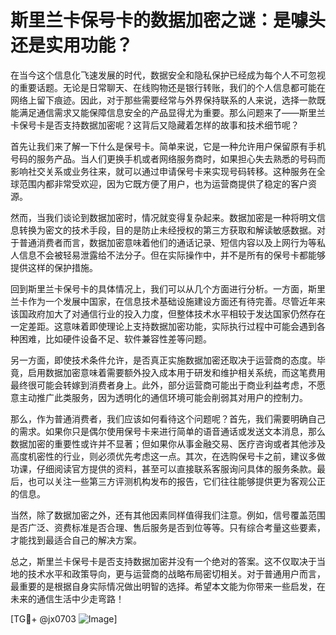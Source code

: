# 斯里兰卡保号卡的数据加密之谜：是噱头还是实用功能？

在当今这个信息化飞速发展的时代，数据安全和隐私保护已经成为每个人不可忽视的重要话题。无论是日常聊天、在线购物还是银行转账，我们的个人信息都可能在网络上留下痕迹。因此，对于那些需要经常与外界保持联系的人来说，选择一款既能满足通信需求又能保障信息安全的产品显得尤为重要。那么问题来了——斯里兰卡保号卡是否支持数据加密呢？这背后又隐藏着怎样的故事和技术细节呢？

首先让我们来了解一下什么是保号卡。简单来说，它是一种允许用户保留原有手机号码的服务产品。当人们更换手机或者网络服务商时，如果担心失去熟悉的号码而影响社交关系或业务往来，就可以通过申请保号卡来实现号码转移。这种服务在全球范围内都非常受欢迎，因为它既方便了用户，也为运营商提供了稳定的客户资源。

然而，当我们谈论到数据加密时，情况就变得复杂起来。数据加密是一种将明文信息转换为密文的技术手段，目的是防止未经授权的第三方获取和解读敏感数据。对于普通消费者而言，数据加密意味着他们的通话记录、短信内容以及上网行为等私人信息不会被轻易泄露给不法分子。但在实际操作中，并不是所有的保号卡都能够提供这样的保护措施。

回到斯里兰卡保号卡的具体情况上，我们可以从几个方面进行分析。一方面，斯里兰卡作为一个发展中国家，在信息技术基础设施建设方面还有待完善。尽管近年来该国政府加大了对通信行业的投入力度，但整体技术水平相较于发达国家仍然存在一定差距。这意味着即使理论上支持数据加密功能，实际执行过程中可能会遇到各种困难，比如硬件设备不足、软件兼容性差等问题。

另一方面，即使技术条件允许，是否真正实施数据加密还取决于运营商的态度。毕竟，启用数据加密意味着需要额外投入成本用于研发和维护相关系统，而这笔费用最终很可能会转嫁到消费者身上。此外，部分运营商可能出于商业利益考虑，不愿意主动推广此类服务，因为透明化的通信环境可能会削弱其对用户的控制力。

那么，作为普通消费者，我们应该如何看待这个问题呢？首先，我们需要明确自己的需求。如果你只是偶尔使用保号卡来进行简单的语音通话或发送文本消息，那么数据加密的重要性或许并不显著；但如果你从事金融交易、医疗咨询或者其他涉及高度机密性的行业，则必须优先考虑这一点。其次，在选购保号卡之前，建议多做功课，仔细阅读官方提供的资料，甚至可以直接联系客服询问具体的服务条款。最后，也可以关注一些第三方评测机构发布的报告，它们往往能够提供更为客观公正的信息。

当然，除了数据加密之外，还有其他因素同样值得我们注意。例如，信号覆盖范围是否广泛、资费标准是否合理、售后服务是否到位等等。只有综合考量这些要素，才能找到最适合自己的解决方案。

总之，斯里兰卡保号卡是否支持数据加密并没有一个绝对的答案。这不仅取决于当地的技术水平和政策导向，更与运营商的战略布局密切相关。对于普通用户而言，最重要的是根据自身实际情况做出明智的选择。希望本文能为你带来一些启发，在未来的通信生活中少走弯路！

[TG💪+ @jx0703 ![Image](https://github.com/user-attachments/assets/dbca1d08-cadb-493c-b0ec-ad6f7a83f270)]
